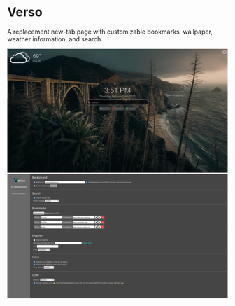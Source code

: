 # Verso

A replacement new-tab page with customizable bookmarks, wallpaper, weather information, and search.

![README image](./screen_1.png)
![README image](./screen_2.png)
